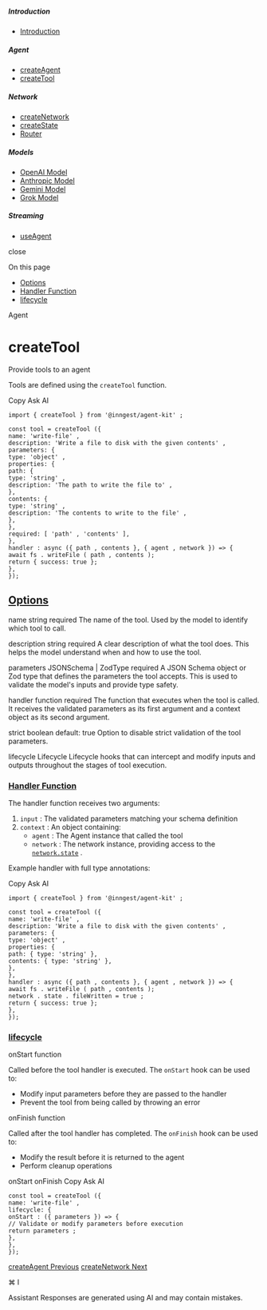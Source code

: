 ##### Introduction

- [Introduction](\reference\introduction)

##### Agent

- [createAgent](\reference\create-agent)
- [createTool](\reference\create-tool)

##### Network

- [createNetwork](\reference\create-network)
- [createState](\reference\state)
- [Router](\reference\network-router)

##### Models

- [OpenAI Model](\reference\model-openai)
- [Anthropic Model](\reference\model-anthropic)
- [Gemini Model](\reference\model-gemini)
- [Grok Model](\reference\model-grok)

##### Streaming

- [useAgent](\reference\use-agent)

close

On this page

- [Options](#options)
- [Handler Function](#handler-function)
- [lifecycle](#lifecycle)

Agent

# createTool

Provide tools to an agent

Tools are defined using the `createTool` function.

Copy Ask AI

```
import { createTool } from '@inngest/agent-kit' ;

const tool = createTool ({
name: 'write-file' ,
description: 'Write a file to disk with the given contents' ,
parameters: {
type: 'object' ,
properties: {
path: {
type: 'string' ,
description: 'The path to write the file to' ,
},
contents: {
type: 'string' ,
description: 'The contents to write to the file' ,
},
},
required: [ 'path' , 'contents' ],
},
handler : async ({ path , contents }, { agent , network }) => {
await fs . writeFile ( path , contents );
return { success: true };
},
});
```

## [ Options](#options)

[](#param-name) name string required The name of the tool. Used by the model to identify which tool to call.

[](#param-description) description string required A clear description of what the tool does. This helps the model understand when and how to use the tool.

[](#param-parameters) parameters JSONSchema | ZodType required A JSON Schema object or Zod type that defines the parameters the tool accepts. This is used to validate the model's inputs and provide type safety.

[](#param-handler) handler function required The function that executes when the tool is called. It receives the validated parameters as its first argument and a context object as its second argument.

[](#param-strict) strict boolean default: true Option to disable strict validation of the tool parameters.

[](#param-lifecycle) lifecycle Lifecycle Lifecycle hooks that can intercept and modify inputs and outputs throughout the stages of tool execution.

### [ Handler Function](#handler-function)

The handler function receives two arguments:

1. `input` : The validated parameters matching your schema definition
2. `context` : An object containing:
    - `agent` : The Agent instance that called the tool
    - `network` : The network instance, providing access to the [`network.state`](\reference\state) .

Example handler with full type annotations:

Copy Ask AI

```
import { createTool } from '@inngest/agent-kit' ;

const tool = createTool ({
name: 'write-file' ,
description: 'Write a file to disk with the given contents' ,
parameters: {
type: 'object' ,
properties: {
path: { type: 'string' },
contents: { type: 'string' },
},
},
handler : async ({ path , contents }, { agent , network }) => {
await fs . writeFile ( path , contents );
network . state . fileWritten = true ;
return { success: true };
},
});
```

### [ lifecycle](#lifecycle)

[](#param-on-start) onStart function

Called before the tool handler is executed. The `onStart` hook can be used to:

- Modify input parameters before they are passed to the handler
- Prevent the tool from being called by throwing an error

[](#param-on-finish) onFinish function

Called after the tool handler has completed. The `onFinish` hook can be used to:

- Modify the result before it is returned to the agent
- Perform cleanup operations

onStart onFinish Copy Ask AI

```
const tool = createTool ({
name: 'write-file' ,
lifecycle: {
onStart : ({ parameters }) => {
// Validate or modify parameters before execution
return parameters ;
},
},
});
```

[createAgent Previous](\reference\create-agent) [createNetwork Next](\reference\create-network)

⌘ I

Assistant Responses are generated using AI and may contain mistakes.